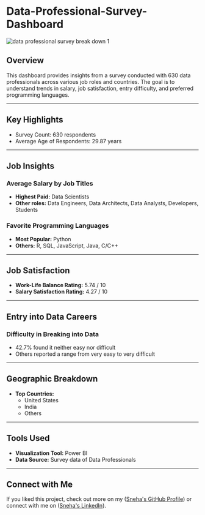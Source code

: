 # Data-Professional-Survey-Dashboard



![data professional survey break down 1](https://github.com/user-attachments/assets/f1202f22-6c88-4b10-8a21-4bdcc0dbf5a7)


##  Overview

This dashboard provides insights from a survey conducted with 630 data professionals across various job roles and countries. The goal is to understand trends in salary, job satisfaction, entry difficulty, and preferred programming languages.

---

##  Key Highlights

- Survey Count: 630 respondents  
- Average Age of Respondents: 29.87 years  

---

##  Job Insights

###  Average Salary by Job Titles
- **Highest Paid:** Data Scientists
- **Other roles:** Data Engineers, Data Architects, Data Analysts, Developers, Students

### Favorite Programming Languages
- **Most Popular:** Python
- **Others:** R, SQL, JavaScript, Java, C/C++

---

##  Job Satisfaction

- **Work-Life Balance Rating:** 5.74 / 10  
- **Salary Satisfaction Rating:** 4.27 / 10  

---

##  Entry into Data Careers

###  Difficulty in Breaking into Data
- 42.7% found it neither easy nor difficult
- Others reported a range from very easy to very difficult

---

## Geographic Breakdown

- **Top Countries:**
  - United States
  - India
  - Others

---

##  Tools Used

- **Visualization Tool:** Power BI
- **Data Source:** Survey data of Data Professionals


---

##  Connect with Me

If you liked this project, check out more on my ([Sneha's GitHub Profile](https://github.com/SnehaJamadagni15/Data-Professional-Survey-Dashboard/edit/main/README.md)) or connect with me on ([Sneha's LinkedIn](https://www.linkedin.com/in/sneha-jamadagni/)).




